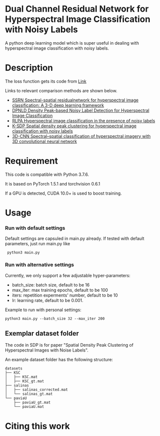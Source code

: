 # Dual Channel Residual Network for Hyperspectral Image Classification with Noisy Labels
A python deep learning model which is super useful in dealing with hyperspectral image classification with noisy labels.

# Description
The loss function gets its code from [Link](https://github.com/HanxunH/Active-Passive-Losses)

Links to relevant comparison methods are shown below.
* [SSRN  Spectral-spatial residualnetwork for hyperspectral image classification: A 3-D deep learning framework](https://github.com/zilongzhong/SSRN)
* [DPNLD  Density Peak-based Noisy Label Detection for Hyperspectral Image Classification](https://github.com/xf-zh/Density-Peak-based-Noisy-Label-Detection-for-Hyperspectral-Image-Classification)
* [RLPA   Hyperspectral image classification in the presence of noisy labels](https://github.com/junjun-jiang/RLPA)
* [K-SDP Spatial density peak clustering for hyperspectral image classification with noisy labels](https://github.com/Li-ZK/DCRN-2021/SDP)
* [3D-CNN  Spectral–spatial classification of hyperspectral imagery with 3D convolutional neural network](https://github.com/mhaut/hyperspectral_deeplearning_review/tree/master/algorithms)

# Requirement
This code is compatible with Python 3.7.6.

It is based on PyTorch 1.5.1 and torchvision 0.6.1

If a GPU is detected, CUDA 10.0+ is used to boost training.
# Usage
### Run with default settings
Default settings are capsuled in main.py already. If tested with default parameters, just run main.py like

``` python3 main.py```

### Run with alternative settings
Currently, we only support a few adjustable hyper-parameters:
- batch_size: batch size, default to be 16
- max_iter: max training epochs, default to be 100
- iters: repetition experments' number, default to be 10
- lr: learning rate, default to be 0.001.

Example to run with personal settings: 

```python3 main.py --batch_size 32 --max_iter 200```

## Exemplar dataset folder
The code in SDP is for paper "Spatial Density Peak Clustering of Hyperspectral Images with Noise Labels".

An example dataset folder has the following structure:
```
datasets
├── KSC
│   ├── KSC.mat
│   ├── KSC_gt.mat
├── salinas
│   ├── salinas_corrected.mat
│   └── salinas_gt.mat
└── paviaU
    ├── paviaU_gt.mat
    └── paviaU.mat
```

# Citing this work
